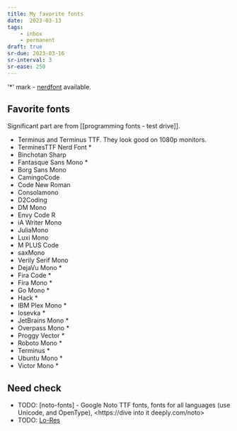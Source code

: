 ```yaml
---
title: My favorite fonts
date:  2023-03-13
tags:
    - inbox
    - permanent
draft: true
sr-due: 2023-03-16
sr-interval: 3
sr-ease: 250
---
```


'\*' mark - [nerdfont](https://www.nerdfonts.com/|nerdfont) available.

## Favorite fonts

Significant part are from [[programming fonts - test drive]].

- Terminus and Terminus TTF. They look good on 1080p monitors.
- TerminesTTF Nerd Font \*
- Binchotan Sharp
- Fantasque Sans Mono \*
- Borg Sans Mono
- CamingoCode
- Code New Roman
- Consolamono
- D2Coding
- DM Mono
- Envy Code R
- iA Writer Mono
- JuliaMono
- Luxi Mono
- M PLUS Code
- saxMono
- Verily Serif Mono
- DejaVu Mono \*
- Fira Code \*
- Fira Mono \*
- Go Mono \*
- Hack \*
- IBM Plex Mono \*
- Iosevka \*
- JetBrains Mono \*
- Overpass Mono \*
- Proggy Vector \*
- Roboto Mono \*
- Terminus \*
- Ubuntu Mono \*
- Victor Mono \*

## Need check
- TODO: [noto-fonts] - Google Noto TTF fonts, fonts for all languages (use Unicode, and OpenType), <https://dive into it deeply.com/noto>
- TODO: [Lo-Res](https://fonts.adobe.com/fonts/lo-res#fonts-section)
